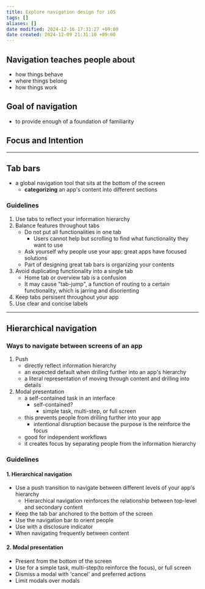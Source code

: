 ```yaml
---
title: Explore navigation design for iOS
tags: []
aliases: []
date modified: 2024-12-16 17:31:27 +09:00
date created: 2024-12-09 21:31:10 +09:00
---
```


## Navigation teaches people about
- how things behave
- where things belong
- how things work

## Goal of navigation
- to provide enough of a foundation of familiarity

## Focus and Intention
---
## Tab bars
- a global navigation tool that sits at the bottom of the screen
	- **categorizing** an app's content into different sections
### Guidelines
1. Use tabs to reflect your information hierarchy
2. Balance features throughout tabs
	- Do not put all functionalities in one tab
		- Users cannot help but scrolling to find what functionality they want to use
	- Ask yourself why people use your app: great apps have focused solutions
	- Part of designing great tab bars is organizing your contents
3. Avoid duplicating functionality into a single tab
	- Home tab or overview tab is a confusion
	- It may cause "tab-jump", a function of routing to a certain functionality, which is jarring and disorienting
4. Keep tabs persisent throughout your app
5. Use clear and concise labels
---
## Hierarchical navigation

### Ways to navigate between screens of an app

1. Push
	- directly reflect information hierarchy
	- an expected default when drilling further into an app's hierarchy
	- a literal representation of moving through content and drilling into details
2. Modal presentation
	- a self-contained task in an interface
		- self-contained?
			- simple task, multi-step, or full screen
	- this prevents people from drilling further into your app
		- intentional disruption because the purpose is the reinforce the focus
	- good for independent workflows
	- it creates focus by separating people from the information hierarchy

### Guidelines

#### 1. Hierarchical navigation
- Use a push transition to navigate between different levels of your app's hierarchy
	- Hierarchical navigation reinforces the relationship between top-level and secondary content
- Keep the tab bar anchored to the bottom of the screen
- Use the navigation bar to orient people
- Use with a disclosure indicator
- When navigating frequently between content

#### 2. Modal presentation
- Present from the bottom of the screen
- Use for a simple task, multi-step(to reinforce the focus), or full screen
- Dismiss a modal with 'cancel' and preferred actions
- Limit modals over modals
